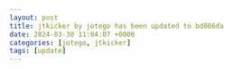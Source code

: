 ```yaml
---
layout: post
title: jtkicker by jotego has been updated to bd086da
date: 2024-03-30 11:04:07 +0000
categories: [jotego, jtkicker]
tags: [update]
---
```


